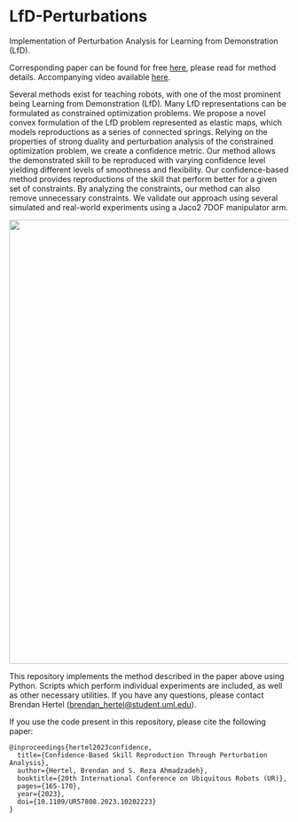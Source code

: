# LfD-Perturbations
 Implementation of Perturbation Analysis for Learning from Demonstration (LfD).

Corresponding paper can be found for free [here](https://arxiv.org/abs/2305.03091), please read for method details. Accompanying video available [here](https://youtu.be/IQDxbhEiNbk).

Several methods exist for teaching robots, with one of the most prominent being Learning from Demonstration (LfD). Many LfD representations can be formulated as constrained optimization problems. We propose a novel convex formulation of the LfD problem represented as elastic maps, which models reproductions as a series of connected springs. Relying on the properties of strong duality and perturbation analysis of the constrained optimization problem, we create a confidence metric. Our method allows the demonstrated skill to be reproduced with varying confidence level yielding different levels of smoothness and flexibility. Our confidence-based method provides reproductions of the skill that perform better for a given set of constraints. By analyzing the constraints, our method can also remove unnecessary constraints. We validate our approach using several simulated and real-world experiments using a Jaco2 7DOF manipulator arm.

<img src="https://github.com/brenhertel/LfD-Perturbations/blob/main/pictures/real_world_experiment/confidence_figure.png" alt="" width="800"/>

This repository implements the method described in the paper above using Python. Scripts which perform individual experiments are included, as well as other necessary utilities. If you have any questions, please contact Brendan Hertel (brendan_hertel@student.uml.edu).

If you use the code present in this repository, please cite the following paper:
```
@inproceedings{hertel2023confidence,
  title={Confidence-Based Skill Reproduction Through Perturbation Analysis},
  author={Hertel, Brendan and S. Reza Ahmadzadeh},
  booktitle={20th International Conference on Ubiquitous Robots (UR)},
  pages={165-170},
  year={2023},
  doi={10.1109/UR57808.2023.10202223}
}
```
